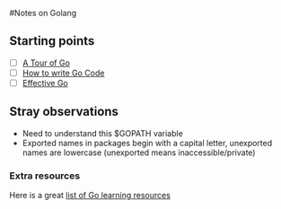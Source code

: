 #Notes on Golang

## Starting points
- [ ] [A Tour of Go](https://tour.golang.org/welcome/1)
- [ ] [How to write Go Code](https://golang.org/doc/code.html)
- [ ] [Effective Go](https://golang.org/doc/effective_go.html)

## Stray observations
* Need to understand this $GOPATH variable
* Exported names in packages begin with a capital letter, unexported names are lowercase (unexported means inaccessible/private)

### Extra resources

Here is a great [list of Go learning resources](https://github.com/golang/go/wiki/Learn)
